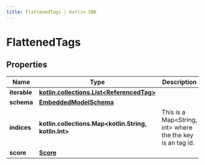 ```yaml
---
title: FlattenedTags | Kotlin SDK
---
```




# FlattenedTags

## Properties
Name | Type | Description | Notes
------------ | ------------- | ------------- | -------------
**iterable** | [**kotlin.collections.List&lt;ReferencedTag&gt;**](ReferencedTag) |  | 
**schema** | [**EmbeddedModelSchema**](EmbeddedModelSchema) |  |  [optional]
**indices** | **kotlin.collections.Map&lt;kotlin.String, kotlin.Int&gt;** | This is a Map&lt;String, int&gt; where the the key is an tag id. |  [optional]
**score** | [**Score**](Score) |  |  [optional]




